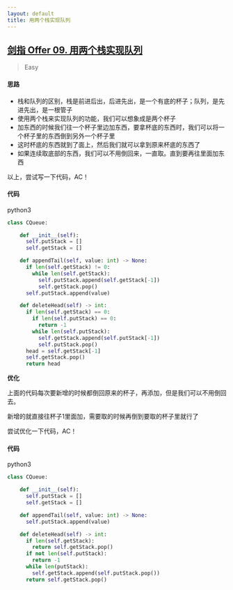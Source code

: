 ```yaml
---
layout: default
title: 用两个栈实现队列
---
```


## [剑指 Offer 09\. 用两个栈实现队列](https://leetcode-cn.com/problems/yong-liang-ge-zhan-shi-xian-dui-lie-lcof/)

> Easy

#### 思路

* 栈和队列的区别，栈是前进后出，后进先出，是一个有底的杯子；队列，是先进先出，是一根管子
* 使用两个栈来实现队列的功能，我们可以想象成是两个杯子
* 加东西的时候我们往一个杯子里边加东西，要拿杯底的东西时，我们可以将一个杯子里的东西倒到另外一个杯子里
* 这时杯底的东西就到了面上，然后我们就可以拿到原来杯底的东西了
* 如果连续取底部的东西，我们可以不用倒回来，一直取。直到要再往里面加东西

以上，尝试写一下代码，AC！

#### 代码
python3
```python
class CQueue:

    def __init__(self):
      self.putStack = []
      self.getStack = []

    def appendTail(self, value: int) -> None:
      if len(self.getStack) != 0:
        while len(self.getStack):
          self.putStack.append(self.getStack[-1])
          self.getStack.pop()
      self.putStack.append(value)

    def deleteHead(self) -> int:
      if len(self.getStack) == 0:
        if len(self.putStack) == 0:
          return -1
        while len(self.putStack):
          self.getStack.append(self.putStack[-1])
          self.putStack.pop()
      head = self.getStack[-1]      
      self.getStack.pop()
      return head
```

**优化** 

上面的代码每次要新增的时候都倒回原来的杯子，再添加，但是我们可以不用倒回去。

新增的就直接往杯子1里面加，需要取的时候再倒到要取的杯子里就行了

尝试优化一下代码，AC！

#### 代码
python3
```python
class CQueue:

    def __init__(self):
      self.putStack = []
      self.getStack = []

    def appendTail(self, value: int) -> None:
      self.putStack.append(value)

    def deleteHead(self) -> int:
      if len(self.getStack):
        return self.getStack.pop()
      if not len(self.putStack):
        return -1
      while len(putStack):
        self.getStack.append(self.putStack.pop())
      return self.getStack.pop()
```